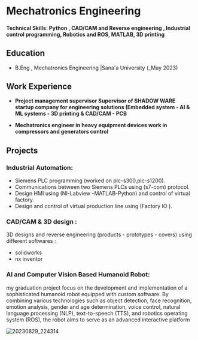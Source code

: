 # Mechatronics Engineering

#### Technical Skills: Python , CAD/CAM and Reverse engineering , Industrial control programming, Robotics and ROS, MATLAB, 3D printing

## Education
- B.Eng , Mechatronics Engineering |Sana'a University  (_May 2023)								       	

## Work Experience
- **Project management supervisor
Supervisor of SHADOW WARE startup company for engineering solutions
(Embedded system - AI & ML systems - 3D printing & CAD/CAM - PCB**

- **Mechatronics engineer in heavy equipment devices
work in compressors and generators control**

## Projects
### Industrial Automation:
- Siemens PLC programming (worked on plc-s300,plc-s1200).
- Communications between two Siemens PLCs using (s7-com) protocol.
- Design HMI using (NI-Labview -MATLAB-Python) and control of virtual
factory.
- Design and control of virtual production line using (Factory IO ).

### CAD/CAM & 3D design :
3D designs and reverse engineering (products - prototypes - covers) using
different softwares :
- solidworks 
- nx inventor

### AI and Computer Vision Based Humanoid Robot:

my graduation project focus on the development and implementation of a sophisticated humanoid robot equipped with custom software. By combining various technologies such as object detection, face recognition, emotion analysis, gender and age determination, voice control, natural language processing (NLP), text-to-speech (TTS), and robotics operating system (ROS), the robot aims to serve as an advanced interactive platform

![20230829_224314](https://github.com/zyadalshujaa1/Zyad.github.io/assets/91574172/d596c81e-b8da-4ddf-9cdb-7e84206a95e8)
